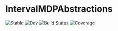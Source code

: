 # IntervalMDPAbstractions

[![Stable](https://img.shields.io/badge/docs-stable-blue.svg)](https://Zinoex.github.io/IntervalMDPAbstractions.jl/stable/)
[![Dev](https://img.shields.io/badge/docs-dev-blue.svg)](https://Zinoex.github.io/IntervalMDPAbstractions.jl/dev/)
[![Build Status](https://github.com/Zinoex/IntervalMDPAbstractions.jl/actions/workflows/CI.yml/badge.svg?branch=main)](https://github.com/Zinoex/IntervalMDPAbstractions.jl/actions/workflows/CI.yml?query=branch%3Amain)
[![Coverage](https://codecov.io/gh/Zinoex/IntervalMDPAbstractions.jl/branch/main/graph/badge.svg)](https://codecov.io/gh/Zinoex/IntervalMDPAbstractions.jl)
